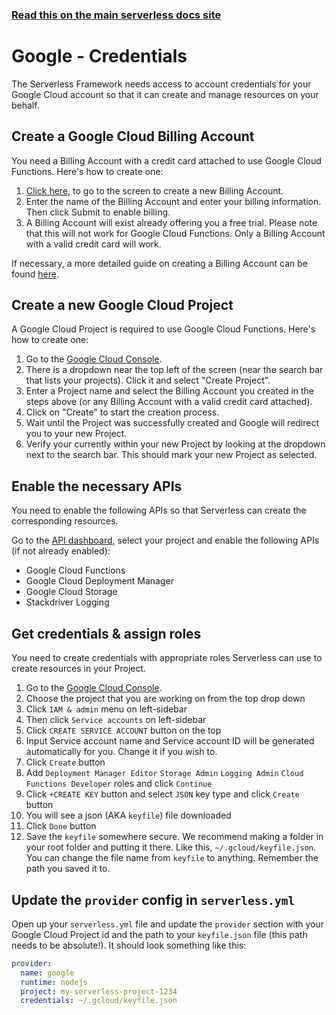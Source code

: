 <!--
title: Serverless Framework - Google Cloud Functions Guide - Credentials
menuText: Credentials
menuOrder: 3
description: How to set up the Serverless Framework with your Google Cloud Functions credentials
layout: Doc
-->

<!-- DOCS-SITE-LINK:START automatically generated  -->
### [Read this on the main serverless docs site](https://www.serverless.com/framework/docs/providers/google/guide/credentials)
<!-- DOCS-SITE-LINK:END -->

# Google - Credentials

The Serverless Framework needs access to account credentials for your Google Cloud account so that it can create and manage resources on your behalf.

## Create a Google Cloud Billing Account

You need a Billing Account with a credit card attached to use Google Cloud Functions. Here's how to create one:

1. <a href="https://console.cloud.google.com/billing/create" target="_blank">Click here</a>, to go to the screen to create a new Billing Account.
2. Enter the name of the Billing Account and enter your billing information. Then click Submit to enable billing.
3. A Billing Account will exist already offering you a free trial. Please note that this will not work for Google Cloud Functions. Only a Billing Account with a valid credit card will work.

If necessary, a more detailed guide on creating a Billing Account can be found <a href="https://support.google.com/cloud/answer/6288653?hl=en" target="_blank">here</a>.

## Create a new Google Cloud Project

A Google Cloud Project is required to use Google Cloud Functions. Here's how to create one:

1. Go to the <a href="https://console.cloud.google.com" target="_blank">Google Cloud Console</a>.
2. There is a dropdown near the top left of the screen (near the search bar that lists your projects). Click it and select "Create Project".
3. Enter a Project name and select the Billing Account you created in the steps above (or any Billing Account with a valid credit card attached).
3. Click on "Create" to start the creation process.
4. Wait until the Project was successfully created and Google will redirect you to your new Project.
5. Verify your currently within your new Project by looking at the dropdown next to the search bar. This should mark your new Project as selected.

## Enable the necessary APIs

You need to enable the following APIs so that Serverless can create the corresponding resources.

Go to the <a href="https://console.cloud.google.com/apis/dashboard" target="_blank">API dashboard</a>, select your project and enable the following APIs (if not already enabled):

- Google Cloud Functions
- Google Cloud Deployment Manager
- Google Cloud Storage
- Stackdriver Logging

## Get credentials & assign roles

You need to create credentials with appropriate roles Serverless can use to create resources in your Project.

1. Go to the <a href="https://console.cloud.google.com" target="_blank">Google Cloud Console</a>.
2. Choose the project that you are working on from the top drop down
3. Click `IAM & admin` menu on left-sidebar
4. Then click `Service accounts` on left-sidebar
5. Click `CREATE SERVICE ACCOUNT` button on the top
6. Input Service account name and Service account ID will be generated automatically for you. Change it if you wish to.
7. Click `Create` button
8. Add `Deployment Manager Editor` `Storage Admin` `Logging Admin` `Cloud Functions Developer` roles and click `Continue`
9. Click `+CREATE KEY` button and select `JSON` key type and click `Create` button
10. You will see a json (AKA `keyfile`) file downloaded
11. Click `Done` button
12. Save the `keyfile` somewhere secure. We recommend making a folder in your root folder and putting it there. Like this, `~/.gcloud/keyfile.json`. You can change the file name from `keyfile` to anything. Remember the path you saved it to.

## Update the `provider` config in `serverless.yml`

Open up your `serverless.yml` file and update the `provider` section with your Google Cloud Project id and
the path to your `keyfile.json` file (this path needs to be absolute!). It should look something like this:

```yml
provider:
  name: google
  runtime: nodejs
  project: my-serverless-project-1234
  credentials: ~/.gcloud/keyfile.json
```
